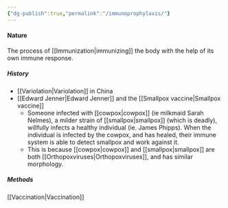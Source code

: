 ```yaml
---
{"dg-publish":true,"permalink":"/immunoprophylaxis/"}
---
```


#### Nature
The process of [[Immunization\|immunizing]] the body with the help of its own immune response.

##### History
- [[Variolation\|Variolation]] in China
- [[Edward Jenner\|Edward Jenner]] and the [[Smallpox vaccine\|Smallpox vaccine]]
	- Someone infected with [[cowpox\|cowpox]] (ie milkmaid Sarah Nelmes), a milder strain of [[smallpox\|smallpox]] (which is deadly), willfully infects a healthy individual (ie. James Phipps). When the individual is infected by the cowpox, and has healed, their immune system is able to detect smallpox and work against it.
	- This is because [[cowpox\|cowpox]] and [[smallpox\|smallpox]] are both [[Orthopoxviruses\|Orthopoxviruses]], and has similar morphology.

##### Methods
[[Vaccination\|Vaccination]]
